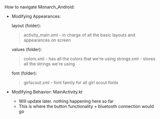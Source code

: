 How to navigate Monarch_Android:
- Modifying Appearances:
  
  layout (folder):
    > activity_main.xml - in charge of all the basic layouts and appearances on screen
  
  values (folder):
    > colors.xml - has all the colors that we're using
    > strings.xml - stores all the strings we're using
  
  font (folder):
    > girlscout.xml - font family for all girl scout fonts

- Modifying Behavior:
  MainActivity.kt
    - Will update later. nothing happening here so far
    - This is where the button functionality + bluetooth connection would go
